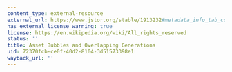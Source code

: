 ```yaml
---
content_type: external-resource
external_url: https://www.jstor.org/stable/1913232#metadata_info_tab_contents
has_external_license_warning: true
license: https://en.wikipedia.org/wiki/All_rights_reserved
status: ''
title: Asset Bubbles and Overlapping Generations
uid: 72370fcb-ce0f-40d2-8104-3d51573398e1
wayback_url: ''
---
```

